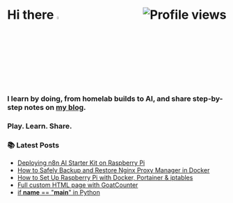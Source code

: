 # Hi there <img src="https://media.giphy.com/media/hvRJCLFzcasrR4ia7z/giphy.gif" width="4%"> <img src="https://komarev.com/ghpvc/?username=linsnotes&label=Profile%20views&color=blue&style=flat&abbreviated=true" alt="Profile views" align="right" />

### **I learn by doing, from homelab builds to AI, and share step-by-step notes on [my blog](https://linsnotes.com).**

### Play. Learn. Share.


### 📚 Latest Posts
<!-- BLOG-POST-LIST:START -->
- [Deploying n8n AI Starter Kit on Raspberry Pi](https://linsnotes.com/posts/deploying-n8n-ai-starter-kit-on-raspberry-pi/)
- [How to Safely Backup and Restore Nginx Proxy Manager in Docker](https://linsnotes.com/posts/how-to-safely-backup-and-restore-nginx-proxy-manager-in-docker/)
- [How to Set Up Raspberry Pi with Docker, Portainer &amp; iptables](https://linsnotes.com/posts/how-to-set-up-raspberry-pi-with-docker-portainer-iptables/)
- [Full custom HTML page with GoatCounter](https://linsnotes.com/posts/full-custom-html-page-with-goatcounter/)
- [if __name__ == &quot;__main__&quot; in Python](https://linsnotes.com/posts/name-eq-main-in-python/)
<!-- BLOG-POST-LIST:END -->

